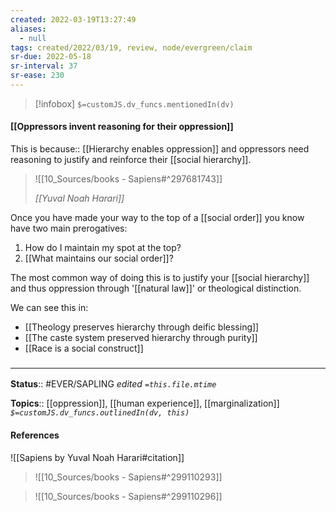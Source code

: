 ```yaml
---
created: 2022-03-19T13:27:49 
aliases:
  - null
tags: created/2022/03/19, review, node/evergreen/claim
sr-due: 2022-05-18
sr-interval: 37
sr-ease: 230
---
```

> [!infobox]
`$=customJS.dv_funcs.mentionedIn(dv)`

#### [[Oppressors invent reasoning for their oppression]] 

This is 
because:: [[Hierarchy enables oppression]]
and oppressors need reasoning to justify and reinforce their [[social hierarchy]].

> ![[10_Sources/books - Sapiens#^297681743]]
>
> <cite>[[Yuval Noah Harari]]</cite>

Once you have made your way to the top of a [[social order]] you know have two main prerogatives:
1. How do I maintain my spot at the top?
2. [[What maintains our social order]]?

The most common way of doing this is to justify your [[social hierarchy]] and thus oppression through '[[natural law]]' or theological distinction.

We can see this in:
- [[Theology preserves hierarchy through deific blessing]]
- [[The caste system preserved hierarchy through purity]]
- [[Race is a social construct]]

### <hr class="footnote"/>

**Status**:: #EVER/SAPLING 
*edited `=this.file.mtime`*

**Topics**:: [[oppression]], [[human experience]], [[marginalization]]
*`$=customJS.dv_funcs.outlinedIn(dv, this)`*

#### References

![[Sapiens by Yuval Noah Harari#citation]]

> ![[10_Sources/books - Sapiens#^299110293]]

> ![[10_Sources/books - Sapiens#^299110296]]
